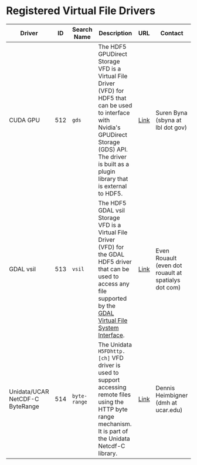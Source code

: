 # Registered Virtual File Drivers

| Driver | ID  | Search Name | Description | URL | Contact |
| ---    | --- | ---         | ---         | --- | ---     |
| CUDA GPU  | 512 | `gds`  | The HDF5 GPUDirect Storage VFD is a Virtual File Driver (VFD) for HDF5 that can be used to interface with Nvidia's GPUDirect Storage (GDS) API. The driver is built as a plugin library that is external to HDF5.| [Link](https://github.com/hpc-io/vfd-gds)	| Suren Byna (sbyna at lbl dot gov) |
| GDAL vsil |	513	| `vsil` | The HDF5 GDAL vsil Storage VFD is a Virtual File Driver (VFD) for the GDAL HDF5 driver that can be used to access any file supported by the [GDAL Virtual File System Interface](https://gdal.org/user/virtual_file_systems.html). | [Link](https://github.com/OSGeo/gdal/blob/master/frmts/hdf5/hdf5vfl.h) | Even Rouault (even dot rouault at spatialys dot com) |
| Unidata/UCAR NetCDF-C ByteRange |	514 |	`byte-range` | The Unidata `H5FDhttp.[ch]` VFD driver is used to support accessing remote files using the HTTP byte range mechanism. It is part of the Unidata Netcdf-C library. | [Link](https://github.com/Unidata/netcdf-c/blob/main/libhdf5/H5FDhttp.c)	| Dennis Heimbigner (dmh at ucar.edu) |
